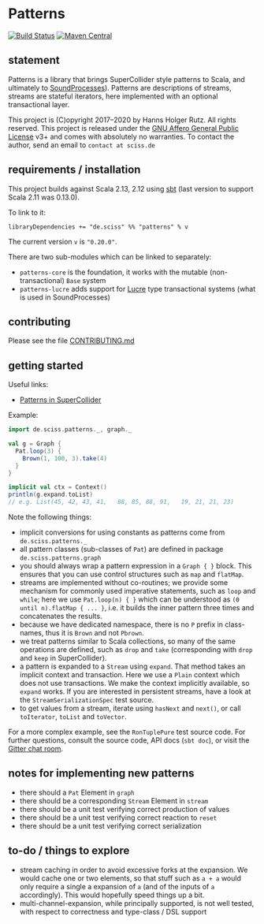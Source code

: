 # Patterns

[![Build Status](https://travis-ci.org/Sciss/Patterns.svg?branch=main)](https://travis-ci.org/Sciss/Patterns)
[![Maven Central](https://maven-badges.herokuapp.com/maven-central/de.sciss/patterns_2.13/badge.svg)](https://maven-badges.herokuapp.com/maven-central/de.sciss/patterns_2.13)

## statement

Patterns is a library that brings SuperCollider style patterns to Scala, and ultimately
to [SoundProcesses](https://git.iem.at/sciss/SoundProcesses)). Patterns are descriptions of streams,
streams are stateful iterators, here implemented with an optional transactional layer.

This project is (C)opyright 2017&ndash;2020 by Hanns Holger Rutz. All rights reserved. This project is released under 
the [GNU Affero General Public License](https://git.iem.at/sciss/Patterns/raw/main/LICENSE) v3+ and comes 
with absolutely no warranties. To contact the author, send an email to `contact at sciss.de`

## requirements / installation

This project builds against Scala 2.13, 2.12 using [sbt](http://www.scala-sbt.org/) (last version to
support Scala 2.11 was 0.13.0).

To link to it:

    libraryDependencies += "de.sciss" %% "patterns" % v

The current version `v` is `"0.20.0"`.

There are two sub-modules which can be linked to separately:

- `patterns-core` is the foundation, it works with the mutable (non-transactional) `Base` system
- `patterns-lucre` adds support for [Lucre](https://git.iem.at/sciss/Lucre/) type transactional systems
  (what is used in SoundProcesses)

## contributing

Please see the file [CONTRIBUTING.md](CONTRIBUTING.md)

## getting started

Useful links:

- [Patterns in SuperCollider](http://doc.sccode.org/Tutorials/A-Practical-Guide/PG_01_Introduction.html)

Example:

```scala
import de.sciss.patterns._, graph._

val g = Graph {
  Pat.loop(3) {
    Brown(1, 100, 3).take(4)
  }
}

implicit val ctx = Context()
println(g.expand.toList)
// e.g. List(45, 42, 43, 41,   88, 85, 88, 91,   19, 21, 21, 23)
```

Note the following things:

- implicit conversions for using constants as patterns come from `de.sciss.patterns._`
- all pattern classes (sub-classes of `Pat`) are defined in package `de.sciss.patterns.graph`
- you should always wrap a pattern expression in a `Graph { }` block. This ensures that you
  can use control structures such as `map` and `flatMap`.
- streams are implemented without co-routines; we provide some mechanism for commonly used
  imperative statements, such as `loop` and `while`; here we use `Pat.loop(n) { }` which can
  be understood as `(0 until n).flatMap { ... }`, i.e. it builds the inner pattern three times
  and concatenates the results.
- because we have dedicated namespace, there is no `P` prefix in class-names, thus it is
  `Brown` and not `Pbrown`.
- we treat patterns similar to Scala collections, so many of the same operations are defined,
  such as `drop` and `take` (corresponding with `drop` and `keep` in SuperCollider).
- a pattern is expanded to a `Stream` using `expand`. That method takes an implicit context
  and transaction. Here we use a `Plain` context which does not use transactions. We make
  the context implicitly available, so `expand` works. If you are interested in persistent
  streams, have a look at the `StreamSerializationSpec` test source.
- to get values from a stream, iterate using `hasNext` and `next()`, or call `toIterator`, 
  `toList` and `toVector`.
  
For a more complex example, see the `RonTuplePure` test source code.
For further questions, consult the source code, API docs (`sbt doc`), or visit 
the [Gitter chat room](https://gitter.im/Sciss/Patterns).

## notes for implementing new patterns

- there should a `Pat` Element in `graph`
- there should be a corresponding `Stream` Element in `stream`
- there should be a unit test verifying correct production of values
- there should be a unit test verifying correct reaction to `reset`
- there should be a unit test verifying correct serialization

## to-do / things to explore

- stream caching in order to avoid excessive forks at the expansion. We would cache one or two
  elements, so that stuff such as `a + a` would only require a single a expansion of `a` (and
  of the inputs of `a` accordingly). This would hopefully speed things up a bit.
- multi-channel-expansion, while principally supported, is not well tested, with respect to
  correctness and type-class / DSL support
  
